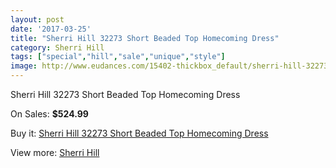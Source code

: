 ```yaml
---
layout: post
date: '2017-03-25'
title: "Sherri Hill 32273 Short Beaded Top Homecoming Dress"
category: Sherri Hill
tags: ["special","hill","sale","unique","style"]
image: http://www.eudances.com/15402-thickbox_default/sherri-hill-32273-short-beaded-top-homecoming-dress.jpg
---
```

Sherri Hill 32273 Short Beaded Top Homecoming Dress

On Sales: **$524.99**
<a href="https://www.eudances.com/en/sherri-hill/4557-sherri-hill-32273-short-beaded-top-homecoming-dress.html"><amp-img layout="responsive" width="600" height="600" src="//www.eudances.com/15402-thickbox_default/sherri-hill-32273-short-beaded-top-homecoming-dress.jpg" alt="Sherri Hill 32273 Short Beaded Top Homecoming Dress 0" /></a>
<a href="https://www.eudances.com/en/sherri-hill/4557-sherri-hill-32273-short-beaded-top-homecoming-dress.html"><amp-img layout="responsive" width="600" height="600" src="//www.eudances.com/15407-thickbox_default/sherri-hill-32273-short-beaded-top-homecoming-dress.jpg" alt="Sherri Hill 32273 Short Beaded Top Homecoming Dress 1" /></a>
<a href="https://www.eudances.com/en/sherri-hill/4557-sherri-hill-32273-short-beaded-top-homecoming-dress.html"><amp-img layout="responsive" width="600" height="600" src="//www.eudances.com/15406-thickbox_default/sherri-hill-32273-short-beaded-top-homecoming-dress.jpg" alt="Sherri Hill 32273 Short Beaded Top Homecoming Dress 2" /></a>
<a href="https://www.eudances.com/en/sherri-hill/4557-sherri-hill-32273-short-beaded-top-homecoming-dress.html"><amp-img layout="responsive" width="600" height="600" src="//www.eudances.com/15405-thickbox_default/sherri-hill-32273-short-beaded-top-homecoming-dress.jpg" alt="Sherri Hill 32273 Short Beaded Top Homecoming Dress 3" /></a>
<a href="https://www.eudances.com/en/sherri-hill/4557-sherri-hill-32273-short-beaded-top-homecoming-dress.html"><amp-img layout="responsive" width="600" height="600" src="//www.eudances.com/15404-thickbox_default/sherri-hill-32273-short-beaded-top-homecoming-dress.jpg" alt="Sherri Hill 32273 Short Beaded Top Homecoming Dress 4" /></a>
<a href="https://www.eudances.com/en/sherri-hill/4557-sherri-hill-32273-short-beaded-top-homecoming-dress.html"><amp-img layout="responsive" width="600" height="600" src="//www.eudances.com/15403-thickbox_default/sherri-hill-32273-short-beaded-top-homecoming-dress.jpg" alt="Sherri Hill 32273 Short Beaded Top Homecoming Dress 5" /></a>

Buy it: [Sherri Hill 32273 Short Beaded Top Homecoming Dress](https://www.eudances.com/en/sherri-hill/4557-sherri-hill-32273-short-beaded-top-homecoming-dress.html "Sherri Hill 32273 Short Beaded Top Homecoming Dress")

View more: [Sherri Hill](https://www.eudances.com/en/80-Sherri-Hill "Sherri Hill")